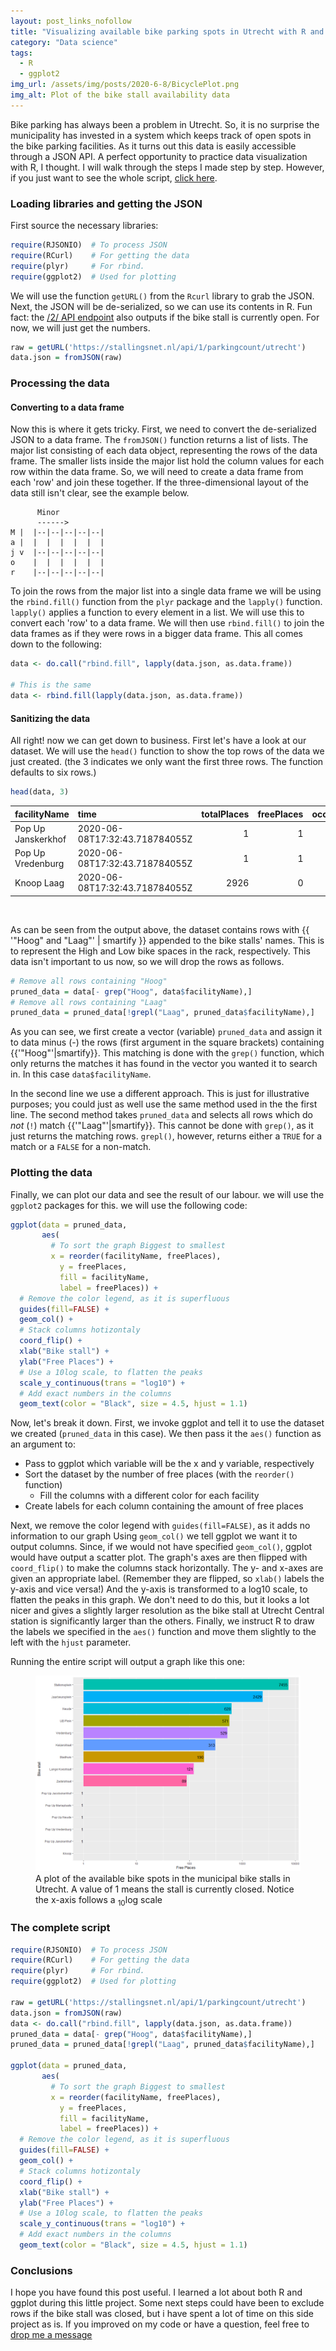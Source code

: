 ```yaml
---
layout: post_links_nofollow
title: "Visualizing available bike parking spots in Utrecht with R and ggplot2"
category: "Data science"
tags:
  - R
  - ggplot2
img_url: /assets/img/posts/2020-6-8/BicyclePlot.png
img_alt: Plot of the bike stall availability data
---
```


Bike parking has always been a problem in Utrecht. So, it is no surprise the municipality has invested in a system which keeps track of open spots in the bike parking facilities. As it turns out this data is easily accessible through a JSON API. A perfect opportunity to practice data visualization with R, I thought. I will walk through the steps I made step by step. However, if you just want to see the whole script, [click here](#script).

### Loading libraries and getting the JSON

First source the necessary libraries:
```R
require(RJSONIO)  # To process JSON
require(RCurl)    # For getting the data
require(plyr)     # For rbind.
require(ggplot2)  # Used for plotting
```

We will use the function `getURL()` from the `Rcurl` library to grab the JSON. Next, the JSON will be de-serialized, so we can use its contents in R. Fun fact: the [/2/ API endpoint](https://stallingsnet.nl/api/2/parkingcount/utrecht) also outputs if the bike stall is currently open. For now, we will just get the numbers.

```R
raw = getURL('https://stallingsnet.nl/api/1/parkingcount/utrecht')
data.json = fromJSON(raw)
```

### Processing the data

#### Converting to a data frame

Now this is where it gets tricky. First, we need to convert the de-serialized JSON to a data frame. The `fromJSON()` function returns a list of lists. The major list consisting of each data object, representing the rows of the data frame. The smaller lists inside the major list hold the column values for each row within the data frame. So, we will need to create a data frame from each 'row' and join these together. If the three-dimensional layout of the data still isn't clear, see the example below.

```
      Minor
      ------>
M |  |--|--|--|--|--|
a |  |  |  |  |  |  |
j v  |--|--|--|--|--|
o    |  |  |  |  |  |
r    |--|--|--|--|--|
```
To join the rows from the major list into a single data frame we will be using the `rbind.fill()` function from the `plyr` package and the `lapply()` function. `lapply()` applies a function to every element in a list. We will use this to convert each 'row' to a data frame. We will then use `rbind.fill()` to join the data frames as if they were rows in a bigger data frame. This all comes down to the following:
```R
data <- do.call("rbind.fill", lapply(data.json, as.data.frame))

# This is the same
data <- rbind.fill(lapply(data.json, as.data.frame))
```
#### Sanitizing the data

All right! now we can get down to business. First let's have a look at our dataset. We will use the `head()` function to show the top rows of the data we just created. (the 3 indicates we only want the first three rows. The function defaults to six rows.)
```R
head(data, 3)
```
<div class="table-responsive">

|facilityName       |time                           | totalPlaces| freePlaces| occupiedPlaces|
|:------------------|:------------------------------|-----------:|----------:|--------------:|
|Pop Up Janskerkhof |2020-06-08T17:32:43.718784055Z |           1|          1|              0|
|Pop Up Vredenburg  |2020-06-08T17:32:43.718784055Z |           1|          1|              0|
|Knoop Laag         |2020-06-08T17:32:43.718784055Z |        2926|          0|           2926|
</div>
<br>

<!-- smartify converts the standard quotes to smart quotes -->

As can be seen from the output above, the dataset contains rows with {{ '"Hoog" and "Laag"' | smartify }} appended to the bike stalls' names. This is to represent the High and Low bike spaces in the rack, respectively. This data isn't important to us now, so we will drop the rows as follows.
```R
# Remove all rows containing "Hoog"
pruned_data = data[- grep("Hoog", data$facilityName),]
# Remove all rows containing "Laag"
pruned_data = pruned_data[!grepl("Laag", pruned_data$facilityName),]
```

As you can see, we first create a vector (variable) `pruned_data` and assign it to data minus (-) the rows (first argument in the square brackets) containing {{'"Hoog"'|smartify}}. This matching is done with the `grep()` function, which only returns the matches it has found in the vector you wanted it to search in. In this case `data$facilityName`. 

In the second line we use a different approach. This is just for illustrative purposes; you could just as well use the same method used in the the first line. The second method takes `pruned_data` and selects all rows which do _not_ (`!`) match {{'"Laag"'|smartify}}. This cannot be done with `grep()`, as it just returns the matching rows. `grepl()`, however, returns either a `TRUE` for a match or a `FALSE` for a non-match.

### Plotting the data

Finally, we can plot our data and see the result of our labour. we will use the `ggplot2` packages for this. we will use the following code:

```R
ggplot(data = pruned_data, 
       aes(
         # To sort the graph Biggest to smallest
         x = reorder(facilityName, freePlaces), 
           y = freePlaces, 
           fill = facilityName,
           label = freePlaces)) + 
  # Remove the color legend, as it is superfluous
  guides(fill=FALSE) +
  geom_col() + 
  # Stack columns hotizontaly
  coord_flip() + 
  xlab("Bike stall") +
  ylab("Free Places") +
  # Use a 10log scale, to flatten the peaks
  scale_y_continuous(trans = "log10") +
  # Add exact numbers in the columns
  geom_text(color = "Black", size = 4.5, hjust = 1.1)

```

Now, let's break it down. First, we invoke ggplot and tell it to use the dataset we created (`pruned_data` in this case). We then pass it the `aes()` function as an argument to:

- Pass to ggplot which variable will be the x and y variable, respectively
- Sort the dataset by the number of free places (with the `reorder()` function)
  - Fill the columns with a different color for each facility
- Create labels for each column containing the amount of free places

Next, we remove the color legend with `guides(fill=FALSE)`, as it adds no information to our graph Using `geom_col()` we tell ggplot we want it to output columns. Since, if we would not have specified `geom_col()`, ggplot would have output a scatter plot. The graph's axes are then flipped with `coord_flip()` to make the columns stack horizontally. The y- and x-axes are given an appropriate label. (Remember they are flipped, so `xlab()` labels the y-axis and vice versa!) And the y-axis is transformed to a log10 scale, to flatten the peaks in this graph. We don't need to do this, but it looks a lot nicer and gives a slightly larger resolution as the bike stall at Utrecht Central station is significantly larger than the others. Finally, we instruct R to draw the labels we specified in the `aes()` function and move them slightly to the left with the `hjust` parameter. 

Running the entire script will output a graph like this one:

<div class="col-lg-8 mx-auto">
<figure class="figure">
<img class="figure-img" alt="Plot of the data" src="/assets/img/posts/2020-6-8/BicyclePlot.png">
<figcaption class="figure-caption">
A plot of the available bike spots in the municipal bike stalls in Utrecht. A value of 1 means the stall is currently closed. Notice the x-axis follows a <sub>10</sub>log scale
</figcaption>
</figure>
</div>

### The complete script

<span id="script"></span>

```R
require(RJSONIO)  # To process JSON
require(RCurl)    # For getting the data
require(plyr)     # For rbind.
require(ggplot2)  # Used for plotting

raw = getURL('https://stallingsnet.nl/api/1/parkingcount/utrecht')
data.json = fromJSON(raw)
data <- do.call("rbind.fill", lapply(data.json, as.data.frame))
pruned_data = data[- grep("Hoog", data$facilityName),]
pruned_data = pruned_data[!grepl("Laag", pruned_data$facilityName),]

ggplot(data = pruned_data, 
       aes(
         # To sort the graph Biggest to smallest
         x = reorder(facilityName, freePlaces), 
           y = freePlaces, 
           fill = facilityName,
           label = freePlaces)) + 
  # Remove the color legend, as it is superfluous
  guides(fill=FALSE) +
  geom_col() + 
  # Stack columns hotizontaly
  coord_flip() + 
  xlab("Bike stall") +
  ylab("Free Places") +
  # Use a 10log scale, to flatten the peaks
  scale_y_continuous(trans = "log10") +
  # Add exact numbers in the columns
  geom_text(color = "Black", size = 4.5, hjust = 1.1)

```

### Conclusions
I hope you have found this post useful. I learned a lot about both R and ggplot during this little project. Some next steps could have been to exclude rows if the bike stall was closed, but i have spent a lot of time on this side project as is. If you improved on my code or have a question, feel free to [drop me a message](/contact)
